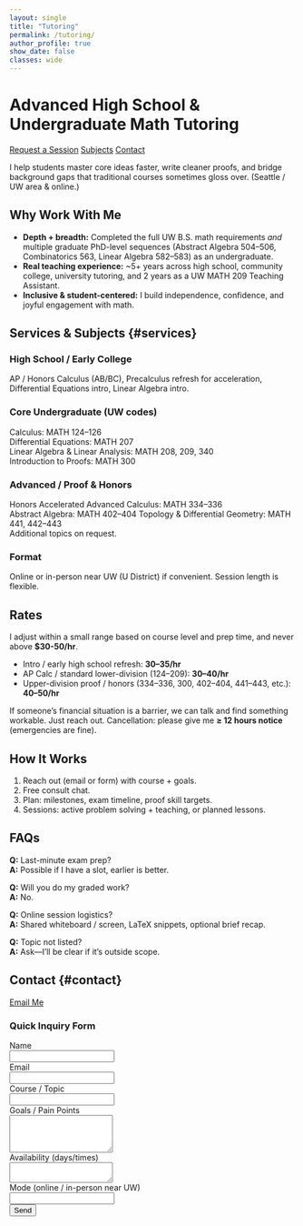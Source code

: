 ```yaml
---
layout: single
title: "Tutoring"
permalink: /tutoring/
author_profile: true
show_date: false
classes: wide
---
```


# Advanced High School & Undergraduate Math Tutoring  

<div class="cta-buttons">
<a class="btn btn--primary" href="mailto:austinul@uw.edu?subject=Tutoring%20Inquiry&body=Hi%20Austin,%0A%0ACourse(s):%0AGoals / pain points:%0ATimeline (exam dates, etc.):%0AWeekly availability:%0AIn-person or online:%0ABackground / last math class:%0AAnything else:%0A">Request a Session</a>
<a class="btn" href="#services">Subjects</a>
<a class="btn" href="#contact">Contact</a>
</div>

I help students master core ideas faster, write cleaner proofs, and bridge background gaps that traditional courses sometimes gloss over. (Seattle / UW area & online.)

## Why Work With Me

- **Depth + breadth:** Completed the full UW B.S. math requirements *and* multiple graduate PhD-level sequences (Abstract Algebra 504–506, Combinatorics 563, Linear Algebra 582–583) as an undergraduate.  
- **Real teaching experience:** ~5+ years across high school, community college, university tutoring, and 2 years as a UW MATH 209 Teaching Assistant.  
- **Inclusive & student-centered:** I build independence, confidence, and joyful engagement with math.

## Services & Subjects  {#services}

### High School / Early College
AP / Honors Calculus (AB/BC), Precalculus refresh for acceleration, Differential Equations intro, Linear Algebra intro.

### Core Undergraduate (UW codes)
Calculus: MATH 124–126  
Differential Equations: MATH 207  
Linear Algebra & Linear Analysis: MATH 208, 209, 340  
Introduction to Proofs: MATH 300  

### Advanced / Proof & Honors
Honors Accelerated Advanced Calculus: MATH 334–336  
Abstract Algebra: MATH 402–404
Topology & Differential Geometry: MATH 441, 442–443  
Additional topics on request.

### Format
Online or in-person near UW (U District) if convenient. Session length is flexible.

## Rates

I adjust within a small range based on course level and prep time, and never above **$30-50/hr**.

- Intro / early high school refresh: **$30–$35/hr**
- AP Calc / standard lower-division (124–209): **$30–$40/hr**
- Upper-division proof / honors (334–336, 300, 402–404, 441–443, etc.): **$40–$50/hr**

If someone’s financial situation is a barrier, we can talk and find something workable. Just reach out.
Cancellation: please give me **≥ 12 hours notice** (emergencies are fine).

## How It Works

1. Reach out (email or form) with course + goals.  
2. Free consult chat.  
3. Plan: milestones, exam timeline, proof skill targets.  
4. Sessions: active problem solving + teaching, or planned lessons.  

## FAQs

**Q:** Last-minute exam prep?  
**A:** Possible if I have a slot, earlier is better.

**Q:** Will you do my graded work?  
**A:** No.

**Q:** Online session logistics?  
**A:** Shared whiteboard / screen, LaTeX snippets, optional brief recap.

**Q:** Topic not listed?  
**A:** Ask—I’ll be clear if it’s outside scope.

## Contact  {#contact}

<div class="cta-buttons">
<a class="btn btn--primary" href="mailto:austinul@uw.edu?subject=Tutoring%20Inquiry&body=Hi%20Austin,%0A%0ACourse(s):%0AGoals / pain points:%0AExam dates / deadlines:%0AAvailability (days/times):%0AOnline or in-person:%0ABackground gaps you suspect:%0A">Email Me</a>
</div>

### Quick Inquiry Form

<form action="https://formspree.io/f/mpwlqdka" method="POST">
  <label>Name<br><input type="text" name="name" required></label><br>
  <label>Email<br><input type="email" name="_replyto" required></label><br>
  <label>Course / Topic<br><input type="text" name="course" required></label><br>
  <label>Goals / Pain Points<br><textarea name="goals" rows="4"></textarea></label><br>
  <label>Availability (days/times)<br><textarea name="availability" rows="2"></textarea></label><br>
  <label>Mode (online / in-person near UW)<br><input type="text" name="mode"></label><br>
  <button type="submit">Send</button>
  <input type="hidden" name="subject" value="New Tutoring Inquiry">
  <input type="hidden" name="_next" value="https://austinulrigg.github.io/tutoring/#thanks">
</form>

<!-- Thank-you message hidden until anchor is targeted -->
<style>
#thanks { display:none; }
:target#thanks { display:block; margin-top:2rem; font-weight:600; }
</style>
<div id="thanks">Thanks—your inquiry was sent. I’ll reply soon.</div>

